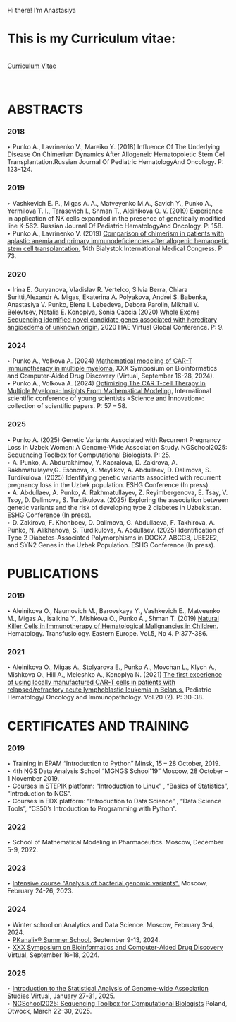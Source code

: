 Hi there! I’m Anastasiya <br>

# **This is my Curriculum vitae:** <br>
<br>[Curriculum Vitae](CV_Punko_v2.pdf) <br>
<br>
<br>


# **ABSTRACTS** <br>
### 2018<br>
‣ Punko A., Lavrinenko V., Mareiko Y. (2018) Influence Of The Underlying Disease On Сhimerism
Dynamics After Allogeneic Hematopoietic Stem Cell Transplantation.Russian Journal Of Pediatric
HematologyAnd Oncology. P: 123–124.<br>
### 2019<br>
‣ Vashkevich E. P., Migas A. A., Matveyenko M.A., Savich Y., Punko A., Yermilova T. I., Tarasevich I.,
Shman T., Aleinikova O. V. (2019) Experience in application of NK cells expanded in the presence of
genetically modified line K-562. Russian Journal Of Pediatric HematologyAnd Oncology. P: 158.<br>
‣ Punko A., Lavrinenko V. (2019) [Comparison of chimerism in patients with aplastic anemia and
primary immunodeficiencies after allogenic hemapoetic stem cell transplantation.](ABSTRACTS/Bialystok.pdf) 14th Bialystok
International Medical Congress. P: 73.<br>
### 2020<br>
‣ Irina E. Guryanova, Vladislav R. Vertelco, Silvia Berra, Chiara Suritti,Alexandr A. Migas, Ekaterina
A. Polyakova, Andrei S. Babenka, Anastasiya V. Punko, Elena I. Lebedeva, Debora Parolin, Mikhail V.
Belevtsev, Natalia E. Konoplya, Sonia Caccia (2020) [Whole Exome Sequencing identified novel
candidate genes associated with hereditary angioedema of unknown origin.](ABSTRACTS/HAE.pdf) 2020 HAE Virtual
Global Conference. P: 9.<br>
### 2024<br>
‣ Punko A., Volkova A. (2024) [Mathematical modeling of CAR-T immunotherapy in multiple
myeloma.](ABSTRACTS/BCADD2024-proceedings-book_Punko.pdf) XXX Symposium on Bioinformatics and Computer-Aided Drug Discovery (Virtual,
September 16-28, 2024).<br>
‣ Punko A., Volkova A. (2024) [Optimizing The CAR T-cell Therapy In Multiple Myeloma: Insights From Mathematical Modeling.](ABSTRACTS/InnoWeek2024.pdf) International scientific conference of young scientists «Science and Innovation»: collection of scientific papers. P: 57 – 58.  <br>
### 2025<br>
‣ Punko A. (2025) Genetic Variants Associated with Recurrent Pregnancy Loss in Uzbek Women: A Genome-Wide Association Study. NGSchool2025: Sequencing Toolbox for Computational Biologists. P: 25. <br>
‣ A. Punko, A. Abdurakhimov, Y. Kapralova, D. Zakirova, A. Rakhmatullayev,G. Esonova, X. Meylikov, A. Abdullaev, D. Dalimova, S. Turdikulova. (2025) Identifying genetic variants associated with recurrent pregnancy loss in the Uzbek population. ESHG Conference (In press). <br>
‣ A. Abdullaev, A. Punko, A. Rakhmatullayev, Z. Reyimbergenova, E. Tsay, V. Tsoy, D. Dalimova, S. Turdikulova. (2025) Exploring the association between genetic variants and the risk of developing type 2 diabetes in Uzbekistan. ESHG Conference (In press). <br>
‣ D. Zakirova, F. Khonboev, D. Dalimova, G. Abdullaeva, F. Takhirova, A. Punko, N. Alikhanova, S. Turdikulova, A. Abdullaev. (2025) Identification of Type 2 Diabetes-Associated Polymorphisms in DOCK7, ABCG8, UBE2E2, and SYN2 Genes in the Uzbek Population. ESHG Conference (In press). <br>

# **PUBLICATIONS**<br>
### 2019<br>
‣ Aleinikova O., Naumovich M., Barovskaya Y., Vashkevich E., Matveenko M., Migas A., Isaikina Y.,
Mishkova O., Punko A., Shman T. (2019) [Natural Killer Cells in Immunotherapy of Hematological
Malignancies in Children.](PUBLICATIONS/Aleinikova_2019.pdf) Hematology. Transfusiology. Eastern Europe. Vol.5, No 4. Р:377-386.<br>
### 2021<br>
‣ Aleinikova O., Migas A., Stolyarova E., Punko A., Movchan L., Klych A., Mishkova O., Hill A.,
Meleshko A., Konoplya N. (2021) [The first experience of using locally manufactured CAR-T cells in
patients with relapsed/refractory acute lymphoblastic leukemia in Belarus.](PUBLICATIONS/Aleinikova_2021.pdf) Pediatric Hematology/
Oncology and Immunopathology. Vol.20 (2). P: 30–38.<br>

# **CERTIFICATES AND TRAINING** <br>
### 2019<br>
‣ Training in EPAM “Introduction to Python” Minsk, 15 – 28 October, 2019.<br>
‣ 4th NGS Data Analysis School “MGNGS School'19” Moscow, 28 October – 1 November 2019.<br>
‣ Courses in STEPIK platform: “Introduction to Linux” , “Basics of Statistics”, “Introduction to NGS”.<br>
‣ Courses in EDX platform: “Introduction to Data Science” , “Data Science Tools”, “CS50’s
Introduction to Programming with Python”.<br>
### 2022<br>
‣ School of Mathematical Modeling in Pharmaceutics. Moscow, December 5-9, 2022.<br>
### 2023<br>
‣ [Intensive course "Analysis of bacterial genomic variants".](CERTIFICATES%20AND%20TRAINING/Analysis_genomic_variant.pdf) Moscow, February 24-26, 2023.<br>
### 2024<br>
‣ Winter school on Analytics and Data Science. Moscow, February 3-4, 2024.<br>
‣ [PKanalix® Summer School.](CERTIFICATES%20AND%20TRAINING/PKanalix.pdf) September 9-13, 2024.<br>
‣ [XXX Symposium on Bioinformatics and Computer-Aided Drug Discovery](CERTIFICATES%20AND%20TRAINING/BCADD-2024-e-poster_Punko_A.jpg) Virtual, September 16-18, 2024.<br>
### 2025<br>
‣ [Introduction to the Statistical Analysis of Genome-wide Association Studies](CERTIFICATES%20AND%20TRAINING/Surrey_GWAS.pdf) Virtual, January 27-31, 2025.<br>
‣ [NGSchool2025: Sequencing Toolbox for Computational Biologists](CERTIFICATES%20AND%20TRAINING/NGSchool2025_certificate_Anastasiya_Punko.pdf) Poland, Otwock, March 22–30, 2025.<br>

